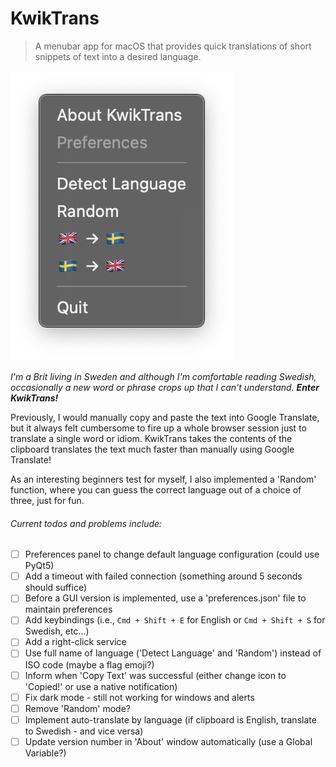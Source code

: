 # KwikTrans

> A menubar app for macOS that provides quick translations of short snippets of text into a desired language.

![Screenshot from KwikTrans](https://github.com/cheerlessDreamer/kwiktrans/blob/bac0df42cfa677c5c60a8fcf24d67a0e310efb9b/kwiktransScreenshot.png)

*I'm a Brit living in Sweden and although I'm comfortable reading Swedish, occasionally a new word or phrase crops up that I can't understand. **Enter KwikTrans!***

Previously, I would manually copy and paste the text into Google Translate, but it always felt cumbersome to fire up a whole browser session just to translate a single word or idiom. KwikTrans takes the contents of the clipboard translates the text much faster than manually using Google Translate! 

As an interesting beginners test for myself, I also implemented a 'Random' function, where you can guess the correct language out of a choice of three, just for fun.

###### Current todos and problems include: 

- [ ] Preferences panel to change default language configuration (could use PyQt5)
- [ ] Add a timeout with failed connection (something around 5 seconds should suffice)
- [ ] Before a GUI version is implemented, use a 'preferences.json' file to maintain preferences
- [ ] Add keybindings (i.e., `Cmd + Shift + E` for English or `Cmd + Shift + S` for Swedish, etc...)
- [ ] Add a right-click service
- [ ] Use full name of language ('Detect Language' and 'Random') instead of ISO code (maybe a flag emoji?)
- [ ] Inform when 'Copy Text' was successful (either change icon to 'Copied!' or use a native notification)
- [ ] Fix dark mode - still not working for windows and alerts
- [ ] Remove 'Random' mode?
- [ ] Implement auto-translate by language (if clipboard is English, translate to Swedish - and vice versa)
- [ ] Update version number in 'About' window automatically (use a Global Variable?)
